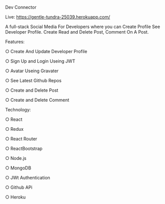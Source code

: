 Dev Connector

Live: https://gentle-tundra-25039.herokuapp.com/

A full-stack Social Media  For Developers where you can Create Profile See Developer Profile. Create Read and Delete Post, Comment On A Post.

Features:

○ Create And Update Developer Profile

○ Sign Up and Login Useing JWT

○ Avatar Useing Gravater

○ See Latest Github Repos

○ Create and Delete Post

○ Create and Delete Comment

Technology:

○ React

○ Redux

○ React Router

○ ReactBootstrap

○ Node.js

○ MongoDB

○ JWt Authentication

○ Github APi

○ Heroku
